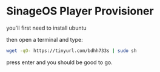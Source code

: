# SinageOS Player Provisioner

you'll first need to install ubuntu

then open a terminal and type:

```bash
wget -qO- https://tinyurl.com/bdhh733s | sudo sh
```

press enter and you should be good to go.
